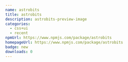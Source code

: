 ```yaml
---
name: astrobits
title: astrobits
description: astrobits-preview-image
categories:
  - css+ui
  - recent
npmUrl: https://www.npmjs.com/package/astrobits
homepageUrl: https://www.npmjs.com/package/astrobits
badge: new
downloads: 0
---
```

